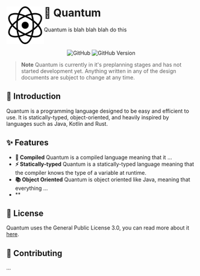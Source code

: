 <div align="left">

<div>
    <img src="https://raw.githubusercontent.com/quantum-language/Quantum/master/docs/assets/quantum-logo.png" width="100" height="
100" alt="Quantum Logo" align="left" />

# 🚀 Quantum
</div>

Quantum is blah blah blah do this

<br/>

<div align="center">

![GitHub](https://img.shields.io/github/license/quantum-language/Quantum?style=for-the-badge&color=blueviolet)
![GitHub Version](https://img.shields.io/badge/version-0.0.1-inforamtional?style=for-the-badge&color=blueviolet)

</div>
</div>

> **Note**
> Quantum is currently in it's preplanning stages and has not started development yet. Anything written in any of the design documents are subject to change at any time.

## 👋 Introduction

Quantum is a programming language designed to be easy and efficient to use. It is statically-typed, object-oriented, and heavily inspired by languages such as Java, Kotlin and Rust.

## ✨ Features

- **📲 Compiled** Quantum is a compiled language meaning that it ...
- **⚡️ Statically-typed** Quantum is a statically-typed language meaning that the compiler knows the type of a variable at runtime.
- **📚 Object Oriented** Quantum is object oriented like Java, meaning that everything ...
- **

## 

## 🪪 License

Quantum uses the General Public License 3.0, you can read more about it [here](https://github.com/quantum-language/Quantum/blob/master/LICENSE).

## 🤝 Contributing

...

